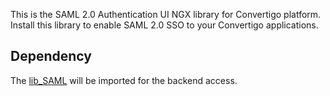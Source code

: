 This is the SAML 2.0 Authentication UI NGX library for Convertigo platform. Install this library to enable SAML 2.0 SSO to your Convertigo applications.

## Dependency
The [lib_SAML](/convertigo/c8oprj-lib-saml) will be imported for the backend access.